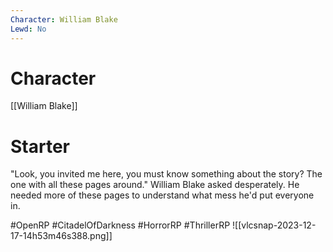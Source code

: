 ```yaml
---
Character: William Blake
Lewd: No
---
```

# Character
[[William Blake]]

# Starter
"Look, you invited me here, you must know something about the story? The one with all these pages around." William Blake asked desperately. He needed more of these pages to understand what mess he'd put everyone in.

#OpenRP #CitadelOfDarkness #HorrorRP #ThrillerRP 
![[vlcsnap-2023-12-17-14h53m46s388.png]]